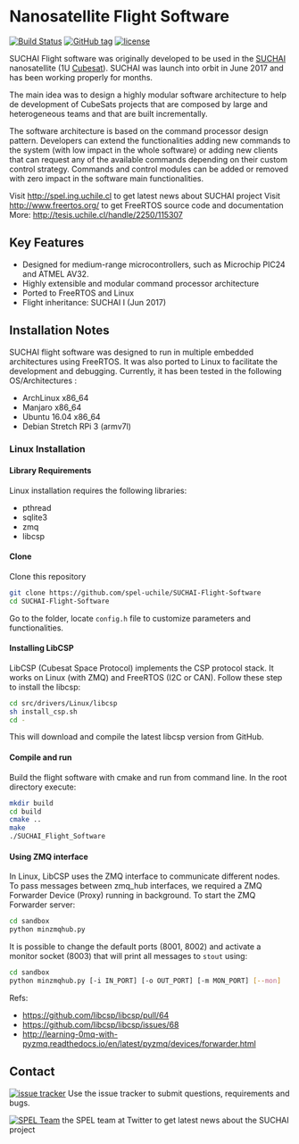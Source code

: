 # Nanosatellite Flight Software

[![Build Status](http://jenkins.spel.cl/buildStatus/icon?job=SUCHAI-Flight-Software)](http://jenkins.spel.cl/job/SUCHAI-Flight-Software/)
[![GitHub tag](https://img.shields.io/github/tag/spel-uchile/SUCHAI-Flight-Software.svg)]()
[![license](https://img.shields.io/github/license/spel-uchile/SUCHAI-Flight-Software.svg)](https://www.gnu.org/licenses/gpl-3.0.en.html)

SUCHAI Flight software was originally developed to be used in the 
[SUCHAI](http://spel.ing.uchile.cl/suchai.html) nanosatellite (1U 
[Cubesat](https://en.wikipedia.org/wiki/CubeSat)). SUCHAI was launch into orbit 
in June 2017 and has been working properly for months.

The main idea was to design a highly modular software architecture to help de
development of CubeSats projects that are composed by
large and heterogeneous teams and that are built incrementally.

The software architecture is based on the command processor design pattern. Developers
can extend the functionalities adding new commands to the system (with low 
impact in the whole software) or adding new clients that can request any of the available
commands depending on their custom control strategy. Commands and control modules 
can be added or removed with zero impact in the software main functionalities.

Visit http://spel.ing.uchile.cl to get latest news about SUCHAI project
Visit http://www.freertos.org/ to get FreeRTOS source code and documentation
More: http://tesis.uchile.cl/handle/2250/115307

## Key Features

* Designed for medium-range microcontrollers, such as Microchip PIC24 and ATMEL AV32.
* Highly extensible and modular command processor architecture
* Ported to FreeRTOS and Linux 
* Flight inheritance: SUCHAI I (Jun 2017)

## Installation Notes

SUCHAI flight software was designed to run in multiple embedded architectures 
using FreeRTOS. It was also ported to Linux to facilitate the development and debugging. 
Currently, it has been tested in the following OS/Architectures :

* ArchLinux x86_64
* Manjaro x86_64
* Ubuntu 16.04 x86_64
* Debian Stretch RPi 3 (armv7l)

### Linux Installation

#### Library Requirements
Linux installation requires the following libraries:
* pthread 
* sqlite3
* zmq
* libcsp


#### Clone
Clone this repository

```bash
git clone https://github.com/spel-uchile/SUCHAI-Flight-Software
cd SUCHAI-Flight-Software
```
Go to the folder, locate ```config.h``` file to customize parameters and 
functionalities.

#### Installing LibCSP
LibCSP (Cubesat Space Protocol) implements the CSP protocol stack. It works
on Linux (with ZMQ) and FreeRTOS (I2C or CAN). Follow these step to install
the libcsp:

```bash
cd src/drivers/Linux/libcsp
sh install_csp.sh
cd -
```

This will download and compile the latest libcsp version from GitHub.

#### Compile and run
Build the flight software with cmake and run from command line. In the root directory execute:

```bash
mkdir build
cd build
cmake ..
make
./SUCHAI_Flight_Software
```

#### Using ZMQ interface
In Linux, LibCSP uses the ZMQ interface to communicate different nodes. To pass
messages between zmq_hub interfaces, we required a ZMQ Forwarder Device (Proxy)
running in background. To start the ZMQ Forwarder server:

```bash
cd sandbox
python minzmqhub.py
```

It is possible to change the default ports (8001, 8002) and activate a monitor 
socket (8003) that will print all messages to ```stout``` using:

```bash
cd sandbox
python minzmqhub.py [-i IN_PORT] [-o OUT_PORT] [-m MON_PORT] [--mon]
```

Refs:
- https://github.com/libcsp/libcsp/pull/64
- https://github.com/libcsp/libcsp/issues/68
- http://learning-0mq-with-pyzmq.readthedocs.io/en/latest/pyzmq/devices/forwarder.html

## Contact

[![issue tracker](https://img.shields.io/github/issues/spel-uchile/SUCHAI-Flight-Software.svg)](https://github.com/spel-uchile/SUCHAI-Flight-Software/issues) Use the issue tracker to submit questions, requirements and bugs.

[![SPEL Team](https://img.shields.io/twitter/follow/spel_uchile.svg?style=social&label=Follow)](https://twitter.com/SPEL_UCHILE) the SPEL team at Twitter to get latest news about the SUCHAI project


